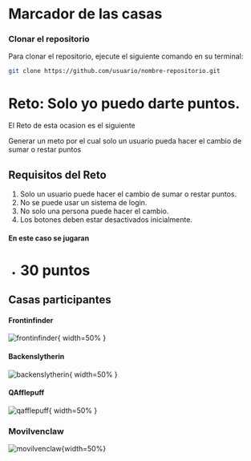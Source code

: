 # Marcador de las casas

### Clonar el repositorio

Para clonar el repositorio, ejecute el siguiente comando en su terminal:

```bash
git clone https://github.com/usuario/nombre-repositorio.git
```


# Reto: Solo yo puedo darte puntos.

El Reto de esta ocasion es el siguiente

Generar un meto por el cual solo un usuario pueda hacer el cambio de sumar o restar puntos



## Requisitos del Reto

1. Solo un usuario puede hacer el cambio de sumar o restar puntos.
2. No se puede usar un sistema de login.
3. No solo una persona puede hacer el cambio.
4. Los botones deben estar desactivados inicialmente.




#### En este caso se jugaran 


* # 30 puntos



## Casas participantes



#### Frontinfinder
![frontinfinder](../src/assets/frontinfinder.jpg){ width=50% }

#### Backenslytherin
![backenslytherin](../src/assets/backenslytherin.jpg){ width=50% }

#### QAfflepuff
![qafflepuff](../src/assets/qafflepuff.jpg){ width=50% }

### Movilvenclaw

![movilvenclaw](../src/assets/movilvenclaw.jpg){width=50%}